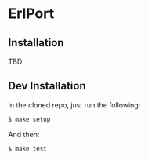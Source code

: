 # ErlPort

## Installation

TBD

## Dev Installation

In the cloned repo, just run the following:

```bash
$ make setup
```

And then:

```bash
$ make test
```
